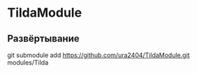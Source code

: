 # TildaModule

## Развёртывание ##
git submodule add https://github.com/ura2404/TildaModule.git modules/Tilda
